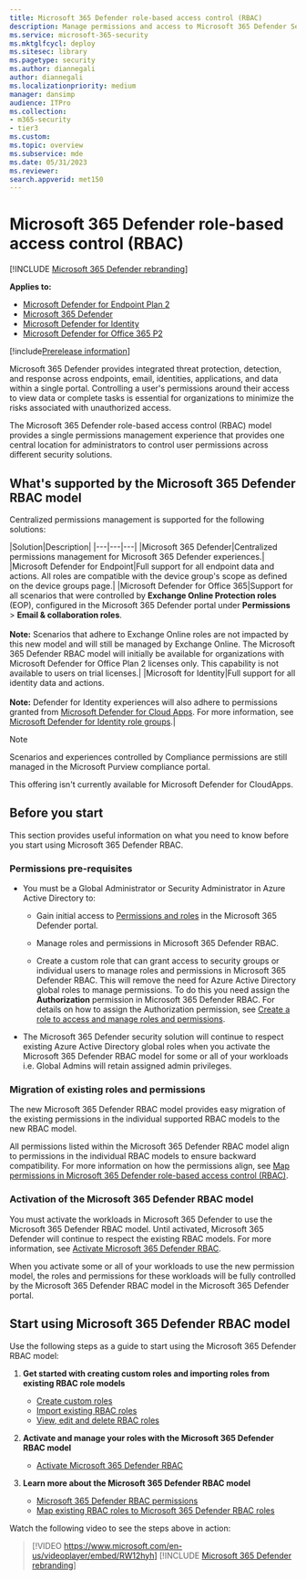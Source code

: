 ```yaml
---
title: Microsoft 365 Defender role-based access control (RBAC)
description: Manage permissions and access to Microsoft 365 Defender Security portal experiences using role-based access control (RBAC)
ms.service: microsoft-365-security
ms.mktglfcycl: deploy
ms.sitesec: library
ms.pagetype: security
ms.author: diannegali
author: diannegali
ms.localizationpriority: medium
manager: dansimp
audience: ITPro
ms.collection: 
- m365-security
- tier3
ms.custom: 
ms.topic: overview
ms.subservice: mde
ms.date: 05/31/2023
ms.reviewer: 
search.appverid: met150
---
```


# Microsoft 365 Defender role-based access control (RBAC)

[!INCLUDE [Microsoft 365 Defender rebranding](../../includes/microsoft-defender.md)]

**Applies to:**

- [Microsoft Defender for Endpoint Plan 2](https://go.microsoft.com/fwlink/?linkid=2154037)
- [Microsoft 365 Defender](https://go.microsoft.com/fwlink/?linkid=2118804)
- [Microsoft Defender for Identity](https://go.microsoft.com/fwlink/?LinkID=2198108)
- [Microsoft Defender for Office 365 P2](https://go.microsoft.com/fwlink/?LinkID=2158212)

[!include[Prerelease information](../../includes/prerelease.md)]

Microsoft 365 Defender provides integrated threat protection, detection, and response across endpoints, email, identities, applications, and data within a single portal. Controlling a user's permissions around their access to view data or complete tasks is essential for organizations to minimize the risks associated with unauthorized access.

The Microsoft 365 Defender role-based access control (RBAC) model provides a single permissions management experience that provides one central location for administrators to control user permissions across different security solutions.

## What's supported by the Microsoft 365 Defender RBAC model

Centralized permissions management is supported for the following solutions:

|Solution|Description|
|---|---|---|
|Microsoft 365 Defender|Centralized permissions management for Microsoft 365 Defender experiences.|
|Microsoft Defender for Endpoint|Full support for all endpoint data and actions. All roles are compatible with the device group's scope as defined on the device groups page.|
|Microsoft Defender for Office 365|Support for all scenarios that were controlled by **Exchange Online Protection roles** (EOP), configured in the Microsoft 365 Defender portal under **Permissions** \> **Email & collaboration roles**. </br></br> **Note:** Scenarios that adhere to Exchange Online roles are not impacted by this new model and will still be managed by Exchange Online. The Microsoft 365 Defender RBAC model will initially be available for organizations with Microsoft Defender for Office Plan 2 licenses only. This capability is not available to users on trial licenses.|
|Microsoft for Identity|Full support for all identity data and actions. </br></br> **Note:** Defender for Identity experiences will also adhere to permissions granted from [Microsoft Defender for Cloud Apps](https://security.microsoft.com/cloudapps/permissions/roles). For more information, see [Microsoft Defender for Identity role groups](https://go.microsoft.com/fwlink/?linkid=2202729).|

> [!NOTE]
> Scenarios and experiences controlled by Compliance permissions are still managed in the Microsoft Purview compliance portal.
>
> This offering isn't currently available for Microsoft Defender for CloudApps.

## Before you start

This section provides useful information on what you need to know before you start using Microsoft 365 Defender RBAC.

### Permissions pre-requisites

- You must be a Global Administrator or Security Administrator in Azure Active Directory to:

  - Gain initial access to [Permissions and roles](https://security.microsoft.com/mtp_roles) in the Microsoft 365 Defender portal.

  - Manage roles and permissions in Microsoft 365 Defender RBAC.

  - Create a custom role that can grant access to security groups or individual users to manage roles and permissions in Microsoft 365 Defender RBAC. This will remove the need for Azure Active Directory global roles to manage permissions. To do this you need assign the **Authorization** permission in Microsoft 365 Defender RBAC. For details on how to assign the Authorization permission, see [Create a role to access and manage roles and permissions](../defender/create-custom-rbac-roles.md#create-a-role-to-access-and-manage-roles-and-permissions).

- The Microsoft 365 Defender security solution will continue to respect existing Azure Active Directory global roles when you activate the Microsoft 365 Defender RBAC model for some or all of your workloads i.e. Global Admins will retain assigned admin privileges.

### Migration of existing roles and permissions

The new Microsoft 365 Defender RBAC model provides easy migration of the existing permissions in the individual supported RBAC models to the new RBAC model.

All permissions listed within the Microsoft 365 Defender RBAC model align to permissions in the individual RBAC models to ensure backward compatibility. For more information on how the permissions align, see [Map permissions in Microsoft 365 Defender role-based access control (RBAC)](compare-rbac-roles.md).

### Activation of the Microsoft 365 Defender RBAC model

You must activate the workloads in Microsoft 365 Defender to use the Microsoft 365 Defender RBAC model. Until activated, Microsoft 365 Defender will continue to respect the existing RBAC models. For more information, see [Activate Microsoft 365 Defender RBAC](activate-defender-rbac.md).

When you activate some or all of your workloads to use the new permission model, the roles and permissions for these workloads will be fully controlled by the Microsoft 365 Defender RBAC model in the Microsoft 365 Defender portal.

## Start using Microsoft 365 Defender RBAC model

Use the following steps as a guide to start using the Microsoft 365 Defender RBAC model:

1. **Get started with creating custom roles and importing roles from existing RBAC role models**
    - [Create custom roles](create-custom-rbac-roles.md)
    - [Import existing RBAC roles](import-rbac-roles.md)
    - [View, edit and delete RBAC roles](edit-delete-rbac-roles.md)

2. **Activate and manage your roles with the Microsoft 365 Defender RBAC model**
   - [Activate Microsoft 365 Defender RBAC](activate-defender-rbac.md)

3. **Learn more about the Microsoft 365 Defender RBAC model**
   - [Microsoft 365 Defender RBAC permissions](custom-permissions-details.md)
   - [Map existing RBAC roles to Microsoft 365 Defender RBAC roles](compare-rbac-roles.md)

Watch the following video to see the steps above in action:

> [!VIDEO https://www.microsoft.com/en-us/videoplayer/embed/RW12hyh]
[!INCLUDE [Microsoft 365 Defender rebranding](../../includes/defender-m3d-techcommunity.md)]
